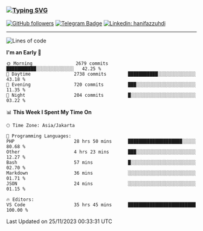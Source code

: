 ### [![Typing SVG](https://readme-typing-svg.herokuapp.com?font=lato&size=22&lines=Hi+There+👋)](https://git.io/typing-svg) 

[![GitHub followers](https://img.shields.io/github/followers/hanifazzuhdi?label=Follow&style=social)](https://github.com/hanifazzuhdi/?tab=follow) 
[![Telegram Badge](https://img.shields.io/badge/-hanif0198-blue?style=social&logo=telegram&link=https://www.t.me/hanif0198/)](https://www.t.me/hanif0198/) 
[![Linkedin: hanifazzuhdi](https://img.shields.io/badge/-hanifazzuhdi-blue?style=flat-square&logo=Linkedin&logoColor=white&link=https://www.linkedin.com/in/hanif-az-zuhdi-69688019b/)](https://www.linkedin.com/in/hanif-az-zuhdi-69688019b/) 

<hr/>

<!--START_SECTION:waka-->
![Lines of code](https://img.shields.io/badge/From%20Hello%20World%20I%27ve%20Written-39.5%20million%20lines%20of%20code-blue)

**I'm an Early 🐤** 

```text
🌞 Morning                2679 commits        ███████████░░░░░░░░░░░░░░   42.25 % 
🌆 Daytime                2738 commits        ███████████░░░░░░░░░░░░░░   43.18 % 
🌃 Evening                720 commits         ███░░░░░░░░░░░░░░░░░░░░░░   11.35 % 
🌙 Night                  204 commits         █░░░░░░░░░░░░░░░░░░░░░░░░   03.22 % 
```


📊 **This Week I Spent My Time On** 

```text
🕑︎ Time Zone: Asia/Jakarta

💬 Programming Languages: 
PHP                      28 hrs 50 mins      ████████████████████░░░░░   80.68 % 
Other                    4 hrs 23 mins       ███░░░░░░░░░░░░░░░░░░░░░░   12.27 % 
Bash                     57 mins             █░░░░░░░░░░░░░░░░░░░░░░░░   02.70 % 
Markdown                 36 mins             ░░░░░░░░░░░░░░░░░░░░░░░░░   01.71 % 
JSON                     24 mins             ░░░░░░░░░░░░░░░░░░░░░░░░░   01.15 % 

🔥 Editors: 
VS Code                  35 hrs 45 mins      █████████████████████████   100.00 % 
```


 Last Updated on 25/11/2023 00:33:31 UTC
<!--END_SECTION:waka-->
